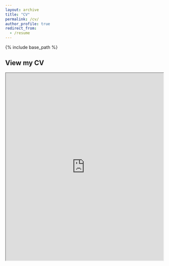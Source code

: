 ```yaml
---
layout: archive
title: "CV"
permalink: /cv/
author_profile: true
redirect_from:
  - /resume
---
```


{% include base_path %}

## View my CV
<iframe src="https://github.com/Joosty/Joosty.github.io/raw/master/files/Joost_Hubbard_CV__website.pdf" width="100%" height="600px">
    This browser does not support PDFs. Please download the PDF to view it: <a href="https://github.com/Joosty/Joosty.github.io/raw/master/files/Joost_Hubbard_CV__website.pdf">Download PDF</a>
</iframe>
